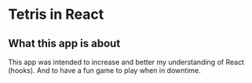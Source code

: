 # Tetris in React 

## What this app is about

This app was intended to increase and better my understanding of React (hooks). And to have a fun game to play when in downtime. 

